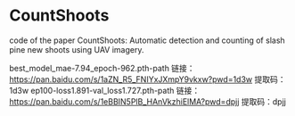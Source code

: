 # CountShoots

code of the paper CountShoots: Automatic detection and counting of slash pine new shoots using UAV imagery.


best_model_mae-7.94_epoch-962.pth-path
链接：https://pan.baidu.com/s/1aZN_R5_FNIYxJXmpY9vkxw?pwd=1d3w 
提取码：1d3w
ep100-loss1.891-val_loss1.727.pth-path
链接：https://pan.baidu.com/s/1eBBIN5PlB_HAnVkzhiElMA?pwd=dpjj 
提取码：dpjj

